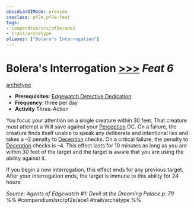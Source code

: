 ```yaml
---
obsidianUIMode: preview
cssclass: pf2e,pf2e-feat
tags:
- compendium/src/pf2e/aoe1
- trait/archetype
aliases: ["Bolera's Interrogation"]
---
```

# Bolera's Interrogation  [>>>](rules/core-rulebook/chapter-9-playing-the-game.md#Actions "Three-Action") *Feat 6*  
[archetype](rules/traits/archetype.md)  

- **Prerequisites**: [Edgewatch Detective Dedication](compendium/feats/edgewatch-detective-dedication-aoe1.md)
- **Frequency**: three per day
- **Activity** Three-Action

You focus your attention on a single creature within 30 feet. That creature must attempt a Will save against your [Perception](compendium/skills.md#Perception) DC. On a failure, the creature finds itself unable to speak any deliberate and intentional lies and takes a –2 penalty to [Deception](compendium/skills.md#Deception) checks. On a critical failure, the penalty to [Deception](compendium/skills.md#Deception) checks is –4. This effect lasts for 10 minutes as long as you are within 30 feet of the target and the target is aware that you are using the ability against it.

If you begin a new interrogation, this effect ends for any previous target. After your interrogation ends, the target is immune to this ability for 24 hours.

*Source: Agents of Edgewatch #1: Devil at the Dreaming Palace p. 79*  
%% #compendium/src/pf2e/aoe1 #trait/archetype %%